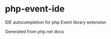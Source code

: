 php-event-ide
=============

IDE autocompletion for php Event library extension

Generated from php.net docs
